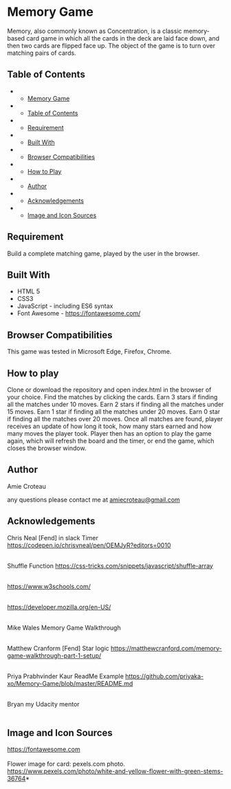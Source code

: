 # Memory Game
Memory, also commonly known as Concentration, is a classic memory-based card game in which all the cards in the deck are laid face down, and then two cards are flipped face up. The object of the game is to turn over matching pairs of cards. 


## Table of Contents
+  - [Memory Game](#memory-game)
+  - [Table of Contents](#table-of-contents)
+  - [Requirement](#requirement)
+  - [Built With](#built-with)
+  - [Browser Compatibilities](#browser-compatibilities)
+  - [How to Play](#how-to-play)
+  - [Author](#author)
+  - [Acknowledgements](#acknowledgements)
+  - [Image and Icon Sources](#imageicon-sources)

## Requirement

Build a complete matching game, played by the user in the browser.

## Built With

* HTML 5
* CSS3
* JavaScript - including ES6 syntax
* Font Awesome - https://fontawesome.com/

## Browser Compatibilities

This game was tested in Microsoft Edge, Firefox, Chrome.

## How to play

Clone or download the repository and open index.html in the browser of your choice. 
Find the matches by clicking the cards. 
Earn 3 stars if finding all the matches under 10 moves.
Earn 2 stars if finding all the matches under 15 moves.
Earn 1 star if finding all the matches under 20 moves.
Earn 0 star if finding all the matches over 20 moves.
Once all matches are found, player receives an update of how long it took, how many stars earned and how many moves the player took.
Player then has an option to play the game again, which will refresh the board and the timer, or end the game, which closes the browser window.

## Author
Amie Croteau <br>

any questions please contact me at amiecroteau@gmail.com

## Acknowledgements

Chris Neal [Fend] in slack
Timer
https://codepen.io/chrisvneal/pen/OEMJyR?editors=0010
<br></br>

Shuffle Function
https://css-tricks.com/snippets/javascript/shuffle-array
<br></br>

https://www.w3schools.com/
<br></br>

https://developer.mozilla.org/en-US/
<br></br>

Mike Wales Memory Game Walkthrough
<br></br>

Matthew Cranform [Fend]
Star logic
https://matthewcranford.com/memory-game-walkthrough-part-1-setup/
<br></br>

Priya Prabhvinder Kaur
ReadMe Example
https://github.com/priyaka-xo/Memory-Game/blob/master/README.md
<br></br>


Bryan my Udacity mentor
<br></br>

## Image and Icon Sources

https://fontawesome.com
<br></br>
Flower image for card: pexels.com photo. https://www.pexels.com/photo/white-and-yellow-flower-with-green-stems-36764*




